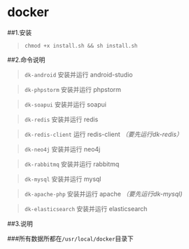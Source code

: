 # docker

##1.安装

>`chmod +x install.sh && sh install.sh`

##2.命令说明

>`dk-android`		安装并运行 android-studio 

>`dk-phpstorm`		安装并运行 phpstorm

>`dk-soapui`		安装并运行 soapui

>`dk-redis`		安装并运行 redis

>`dk-redis-client` 	运行 redis-client *（要先运行dk-redis）*

>`dk-neo4j`		安装并运行 neo4j

>`dk-rabbitmq`		安装并运行 rabbitmq

>`dk-mysql`		安装并运行 mysql

>`dk-apache-php`	安装并运行 apache  *（要先运行dk-mysql)*

>`dk-elasticsearch`	安装并运行 elasticsearch


##3.说明

###所有数据所都在`/usr/local/docker`目录下



